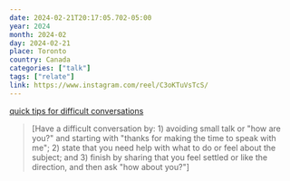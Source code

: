 ```yaml
---
date: 2024-02-21T20:17:05.702-05:00
year: 2024
month: 2024-02
day: 2024-02-21
place: Toronto
country: Canada
categories: ["talk"]
tags: ["relate"]
link: https://www.instagram.com/reel/C3oKTuVsTcS/
---
```

[quick tips for difficult conversations](https://www.instagram.com/reel/C3oKTuVsTcS/)

> [Have a difficult conversation by: 1) avoiding small talk or "how are you?" and starting with "thanks for making the time to speak with me"; 2) state that you need help with what to do or feel about the subject; and 3) finish by sharing that you feel settled or like the direction, and then ask "how about you?"]
